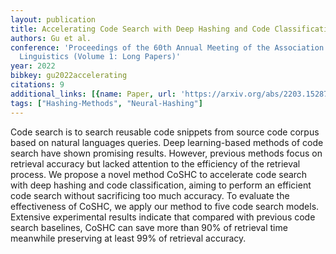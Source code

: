 ```yaml
---
layout: publication
title: Accelerating Code Search with Deep Hashing and Code Classification
authors: Gu et al.
conference: 'Proceedings of the 60th Annual Meeting of the Association for Computational
  Linguistics (Volume 1: Long Papers)'
year: 2022
bibkey: gu2022accelerating
citations: 9
additional_links: [{name: Paper, url: 'https://arxiv.org/abs/2203.15287'}]
tags: ["Hashing-Methods", "Neural-Hashing"]
---
```

Code search is to search reusable code snippets from source code corpus based
on natural languages queries. Deep learning-based methods of code search have
shown promising results. However, previous methods focus on retrieval accuracy
but lacked attention to the efficiency of the retrieval process. We propose a
novel method CoSHC to accelerate code search with deep hashing and code
classification, aiming to perform an efficient code search without sacrificing
too much accuracy. To evaluate the effectiveness of CoSHC, we apply our method
to five code search models. Extensive experimental results indicate that
compared with previous code search baselines, CoSHC can save more than 90% of
retrieval time meanwhile preserving at least 99% of retrieval accuracy.